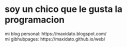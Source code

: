 <h1>soy un chico que le gusta la programacion</h1>
mi blog personal: https://maxidato.blogspot.com/ <br> 
mi gibhubpages: https://maxidato.github.io/web/  <br> 
